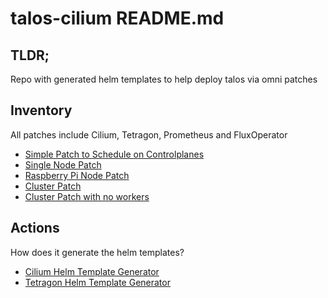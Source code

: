 # talos-cilium README.md

## TLDR;

Repo with generated helm templates to help deploy talos via omni patches

## Inventory

All patches include Cilium, Tetragon, Prometheus and FluxOperator

* [Simple Patch to Schedule on Controlplanes](./allowSchedulingOnControlPlanes.yaml)
* [Single Node Patch](./single-node.yaml)
* [Raspberry Pi Node Patch](./pinode.yaml)
* [Cluster Patch](./cluster-patch.yaml)
* [Cluster Patch with no workers](./cluster%20with%20no%20workers.yml)

## Actions

How does it generate the helm templates?

* [Cilium Helm Template Generator](./.github/workflows/cilium-helm.yml)
* [Tetragon Helm Template Generator](./.github/workflows/tetragon-helm.yml)